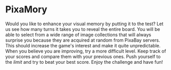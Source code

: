 # PixaMory

Would you like to enhance your visual memory by putting it to the test? Let us see how many turns it takes you to reveal the entire board. You will be able to select from a wide range of image collections that will always surprise you because they are acquired at random from PixaBay servers. This should increase the game's interest and make it quite unpredictable. When you believe you are improving, try a more difficult level. Keep track of your scores and compare them with your previous ones. Push yourself to the *limit* and try to beat your best score. Enjoy the challenge and have fun!